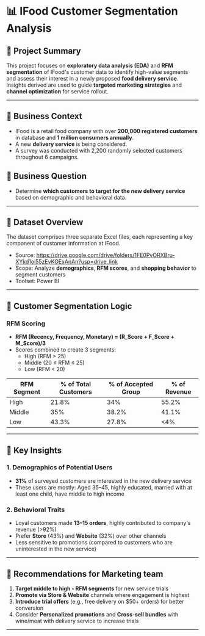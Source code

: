 # 📊 IFood Customer Segmentation Analysis

## 📝 Project Summary
This project focuses on **exploratory data analysis (EDA)** and **RFM segmentation** of IFood's customer data to identify high-value segments and assess their interest in a newly proposed **food delivery service**. Insights derived are used to guide **targeted marketing strategies** and **channel optimization** for service rollout.

---

## 📌 Business Context
- IFood is a retail food company with over **200,000 registered customers** in database and **1 million consumers annually**.
- A new **delivery service** is being considered.
- A survey was conducted with 2,200 randomly selected customers throughout 6 campaigns.

## 📌 Business Question
- Determine **which customers to target for the new delivery service** based on demographic and behavioral data.

---

## 📁 Dataset Overview
The dataset comprises three separate Excel files, each representing a key component of customer information at IFood. 
- Source: https://drive.google.com/drive/folders/1FE0PvORXBru-XYkd1oi55zEvKOExAnAn?usp=drive_link 
- Scope: Analyze **demographics**, **RFM scores**, and **shopping behavior** to segment customers
- Toolset: Power BI

---

## 👤 Customer Segmentation Logic

### RFM Scoring
- **RFM (Recency, Frequency, Monetary) = (R_Score + F_Score + M_Score)/3**
- Scores combined to create 3 segments:
  - High (RFM > 25)
  - Middle (20 ≤ RFM ≤ 25)
  - Low (RFM < 20)

| RFM Segment | % of Total Customers | % of Accepted Group | % of Revenue |
|-------------|----------------------|---------------------|--------------|
| High        | 21.8%                | 34%                 | 55.2%        |
| Middle      | 35%                  | 38.2%               | 41.1%        |
| Low         | 43.3%                | 27.8%               | <4%          |

---

## 🔎 Key Insights

### 1. Demographics of Potential Users
- **31%** of surveyed customers are interested in the new delivery service
- These users are mostly: Aged 35–45, highly educated, married with at least one child, have middle to high income

### 2. Behavioral Traits
- Loyal customers made **13–15 orders**, highly contributed to company's revenue (>92%)
- Prefer **Store** (43%) and **Website** (32%) over other channels
- Less sensitive to promotions (compared to customers who are uninterested in the new service)

---

## 🎯 Recommendations for Marketing team

1. **Target middle to high - RFM segments** for new service trials
2. **Promote via Store & Website** channels where engagement is highest
3. **Introduce trial offers** (e.g., free delivery on $50+ orders) for better conversion
4. Consider **Personalized promotions** and **Cross-sell bundles** with wine/meat with delivery service to increase trials

---

